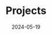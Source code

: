 ---
title: 'Projects'
date: 2024-05-19
type: landing

design:
  # Section spacing
  spacing: '5rem'

# Page sections
sections:
- block: collection
  content:
    title: Selected Projects
    text: >
      A curated selection of projects that reflect my focus on **cloud security,
      confidential computing, and defence-oriented innovation**.  
      Highlights include applied research in precision medicine (DigiMed),
      confidential computing in HPC-enabled clouds (Bachelor’s Thesis),
      federated multi-cloud security for defence (OmniAware), and NATO-aligned
      architectures for data sovereignty (Master’s Thesis).
    filters:
      folders:
        - project
  design:
    view: article-grid
    fill_image: false
    columns: 4
---